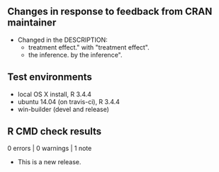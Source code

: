 ## Changes in response to feedback from CRAN maintainer

* Changed in the DESCRIPTION:
    * treatment effect."  with  "treatment effect".
    * the inference.    by  the inference".


## Test environments
* local OS X install, R 3.4.4
* ubuntu 14.04 (on travis-ci), R 3.4.4
* win-builder (devel and release)

## R CMD check results

0 errors | 0 warnings | 1 note

* This is a new release.
